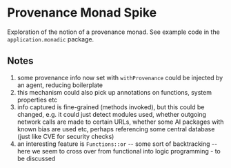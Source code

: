 # Provenance Monad Spike

Exploration of the notion of a provenance monad. See example code in the `application.monadic` package. 

## Notes

1. some provenance info now set with `withProvenance` could be injected by an agent, reducing boilerplate
2. this mechanism could also pick up annotations on functions, system properties etc
3. info captured is fine-grained (methods invoked), but this could be changed, e.g. it could just detect modules used, whether outgoing network calls are made to certain URLs, whether some AI packages with known bias are used etc, perhaps referencing some central database (just like CVE for security checks) 
4. an interesting feature is `Functions::or` -- some sort of backtracking -- here we seem to cross over from functional into logic programming - to be discussed